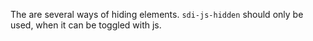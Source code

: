 The are several ways of hiding elements.
<code>sdi-js-hidden</code> should only be used, when it can be toggled with js.
